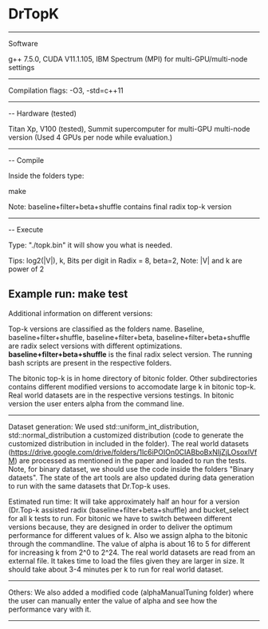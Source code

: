 # DrTopK
----
Software

g++ 7.5.0, CUDA V11.1.105, IBM Spectrum (MPI) for multi-GPU/multi-node settings

-----

Compilation flags: -O3, -std=c++11

-----
--
Hardware (tested)

Titan Xp, V100 (tested), Summit supercomputer for multi-GPU multi-node version (Used 4 GPUs per node while evaluation.)

------
--
Compile

Inside the folders type:

make

Note: baseline+filter+beta+shuffle contains final radix top-k version

------
--
Execute

Type: "./topk.bin" it will show you what is needed.

Tips: log2(|V|), k, Bits per digit in Radix = 8, beta=2, Note: |V| and k are power of 2   

Example run: make test
------

Additional information on different versions:

Top-k versions are classified as the folders name. Baseline, baseline+filter+shuffle, baseline+filter+beta,  baseline+filter+beta+shuffle are radix select versions with different optimizations. **baseline+filter+beta+shuffle** is the final radix select version. The running bash scripts are present in the respective folders.

The bitonic top-k is in home directory of bitonic folder. Other subdirectories contains different modified versions to accomodate large k in bitonic top-k. Real world datasets are in the respective versions testings. In bitonic version the user enters alpha from the command line.

----
Dataset generation: We used std::uniform_int_distribution, std::normal_distribution a customized distribution (code to generate the customized distribution in included in the folder). The real world datasets (https://drive.google.com/drive/folders/1lc6iPOIOn0CIABboBxNIjZjLOsoxlVfM) are processed as mentioned in the paper and loaded to run the tests. Note, for binary dataset, we should use the code inside the folders "Binary dataets". The state of the art tools are also updated during data generation to run with the same datasets that Dr.Top-k uses.


Estimated run time:
It will take approximately half an hour for a version (Dr.Top-k assisted radix (baseline+filter+beta+shuffle) and bucket_select for all k tests to run. For bitonic we have to switch between different versions because, they are designed in order to deliver the optimum performance for different values of k. Also we assign alpha to the bitonic through the commandline. The value of alpha is about 16 to 5 for different for increasing k from 2^0 to 2^24. The real world datasets are read from an external file. It takes time to load the files given they are larger in size. It should take about 3-4 minutes per k to run for real world dataset.
 
-----

Others: We also added a modified code (alphaManualTuning folder) where the user can manually enter the value of alpha and see how the performance vary with it.

-----
